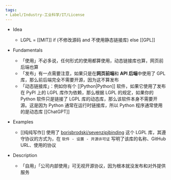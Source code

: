 ```yaml
---
tags:
- Label/Industry-工业科学/IT/License
---
```


- Idea
    - LGPL = [[MIT]] if (不修改源码 and 不使用静态链接库) else [[GPL]]

- Fundamentals
    - 「使用」不必多说，任何形式的使用都算使用，动态链接库也算，网页前后端也算
    - 「发布」有一点需要注意，如果只是在**网页前端**和 **API 后端**中使用了 GPL 库，那么前后端完全不需要开源，因为这不算发布
    - 「动态链接库」：例如你有个 [[Python|Python]] 软件，如果它使用了发布在 PyPI 上的 LGPL 库作为依赖，那么根据 LGPL 的规定，如果你的 Python 软件只是链接了 LGPL 库的动态库，那么该软件本身不需要开源。这是因为 Python 通常在运行时链接库，所以 Python 程序通常使用的是动态库 [[ChatGPT]]

- Examples
    - [[纯纯写作]] 使用了 [borisbrodski/sevenzipjbinding](https://github.com/borisbrodski/sevenzipjbinding) 这个 LGPL 库，其遵守协议的方式为，在 `软件 - 设置 - 开源许可证` 写明了该库的名称、GitHub URL、使用的协议

- Description
    - 「自用」「公司内部使用」可无视开源协议，因为根本就没发布和对外提供服务
